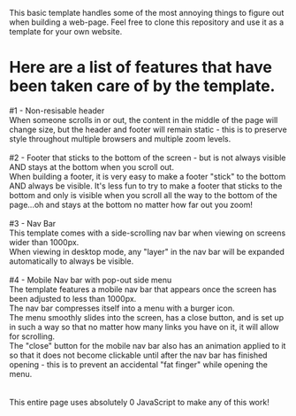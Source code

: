 This basic template handles some of the most annoying things to figure out when building a web-page.
Feel free to clone this repository and use it as a template for your own website.


Here are a list of features that have been taken care of by the template.
========================================================================

#1 - Non-resisable header<br>
  When someone scrolls in or out, the content in the middle of the page will change size, but the header and footer will remain static - this is to preserve style throughout multiple browsers and multiple zoom levels.<br><br>
#2 - Footer that sticks to the bottom of the screen - but is not always visible AND stays at the bottom when you scroll out.<br>
  When building a footer, it is very easy to make a footer "stick" to the bottom AND always be visible. It's less fun to try to make a footer that sticks to the bottom and only is visible when you scroll all the way to the bottom of the page...oh and stays at the bottom no matter how far out you zoom!<br><br>
#3 - Nav Bar<br>
  This template comes with a side-scrolling nav bar when viewing on screens wider than 1000px.<br>
  When viewing in desktop mode, any "layer" in the nav bar will be expanded automatically to always be visible.<br><br>
#4 - Mobile Nav bar with pop-out side menu<br>
  The template features a mobile nav bar that appears once the screen has been adjusted to less than 1000px.<br>
  The nav bar compresses itself into a menu with a burger icon.<br>
  The menu smoothly slides into the screen, has a close button, and is set up in such a way so that no matter how many links you have on it, it will allow for scrolling.<br>
  The "close" button for the mobile nav bar also has an animation applied to it so that it does not become clickable until after the nav bar has finished opening - this is to prevent an accidental "fat finger" while opening the menu.<br>
<br>
<br>
This entire page uses absolutely 0 JavaScript to make any of this work!<br>
